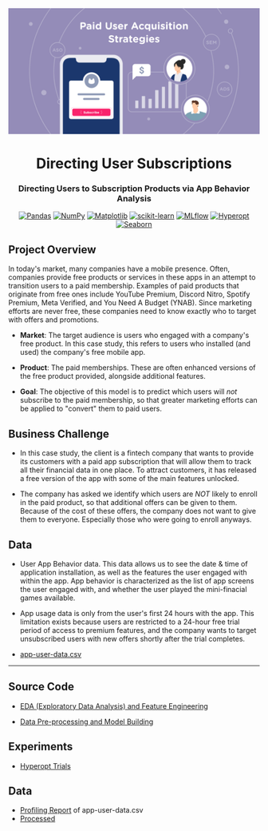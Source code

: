 <div align="center">

  <img src="../images/paid-user-acquisition.png" width="550" alt="Directing"/>

# Directing User Subscriptions

### Directing Users to Subscription Products via App Behavior Analysis

[![Pandas](https://img.shields.io/badge/pandas-%23150458.svg?style=for-the-badge&logo=pandas&logoColor=white)](https://pandas.pydata.org/docs/getting_started/index.html)
[![NumPy](https://img.shields.io/badge/numpy-%23013243.svg?style=for-the-badge&logo=numpy&logoColor=white)](https://numpy.org/doc/stable/)
[![Matplotlib](https://img.shields.io/badge/Matplotlib-%23ffffff.svg?style=for-the-badge&logo=Matplotlib&logoColor=black)](https://matplotlib.org/)
[![scikit-learn](https://img.shields.io/badge/scikit--learn-%23F7931E.svg?style=for-the-badge&logo=scikit-learn&logoColor=white)](https://scikit-learn.org/stable/)
[![MLflow](https://img.shields.io/badge/mlflow-%23d9ead3.svg?style=for-the-badge&logo=mlflow&logoColor=blue)](https://mlflow.org/)
[![Hyperopt](https://img.shields.io/badge/Hyperopt-254117?style=for-the-badge)](http://hyperopt.github.io/hyperopt/)
[![Seaborn](https://img.shields.io/badge/Seaborn-5A819C?style=for-the-badge)](https://seaborn.pydata.org/)

</div>

## Project Overview

In today's market, many companies have a mobile presence. Often, companies provide free products or services in these apps in an attempt to transition users to a paid membership. Examples of paid products that originate from free ones include YouTube Premium, Discord Nitro, Spotify Premium, Meta Verified, and You Need A Budget (YNAB). Since marketing efforts are never free, these companies need to know exactly who to target with offers and promotions.

- **Market**: The target audience is users who engaged with a company's free product. In this case study, this refers to users who installed (and used) the company's free mobile app.

- **Product**: The paid memberships. These are often enhanced versions of the free product provided, alongside additional features.

- **Goal**: The objective of this model is to predict which users will _not_ subscribe to the paid membership, so that greater marketing efforts can be applied to "convert" them to paid users.

## Business Challenge

- In this case study, the client is a fintech company that wants to provide its customers with a paid app subscription that will allow them to track all their financial data in one place. To attract customers, it has released a free version of the app with some of the main features unlocked.

- The company has asked we identify which users are _NOT_ likely to enroll in the paid product, so that additional offers can be given to them. Because of the cost of these offers, the company does not want to give them to everyone. Especially those who were going to enroll anyways.

## Data

- User App Behavior data. This data allows us to see the date & time of application installation, as well as the features the user engaged with within the app. App behavior is characterized as the list of app screens the user engaged with, and whether the user played the mini-finacial games available.

- App usage data is only from the user's first 24 hours with the app. This limitation exists because users are restricted to a 24-hour free trial period of access to premium features, and the company wants to target unsubscribed users with new offers shortly after the trial completes.

- [app-user-data.csv](./data/raw/app-user-data.csv)

---

## Source Code

- [EDA (Exploratory Data Analysis) and Feature Engineering](./notebooks/directing-user-subscriptions_eda.ipynb)

- [Data Pre-processing and Model Building](./notebooks/directing-user-subscriptions_model.ipynb)

## Experiments

- [Hyperopt Trials](./experiments/README.md)

## Data

- [Profiling Report](https://ml-fintech-case-studies.netlify.app/profile_reports/app-user-data.html#overview) of app-user-data.csv
- [Processed](./data/processed/)
